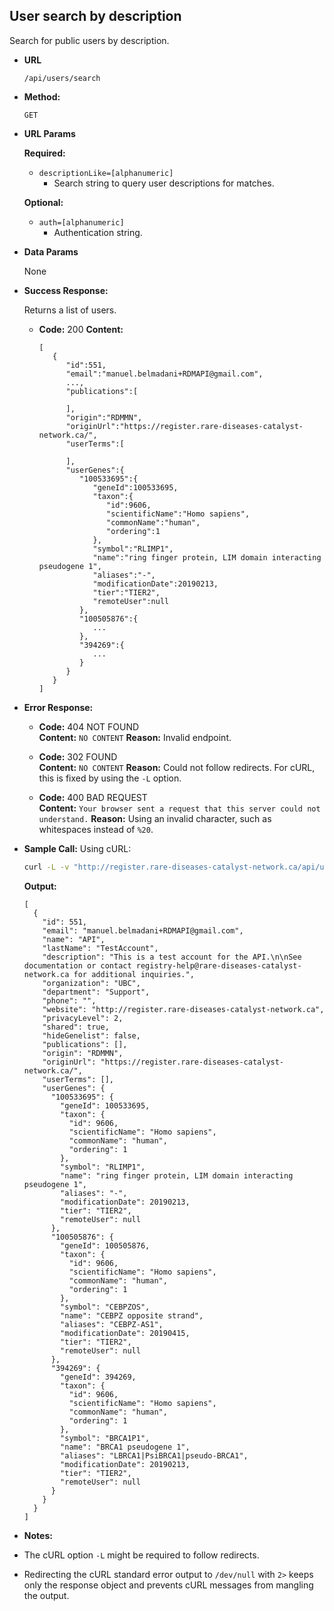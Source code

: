 **User search by description**
----
  Search for public users by description.

* **URL**

  `/api/users/search`

* **Method:**
  
  `GET`
  
*  **URL Params**

   **Required:**
   
   * `descriptionLike=[alphanumeric]`
        * Search string to query user descriptions for matches.

   **Optional:**
 
   * `auth=[alphanumeric]`
        * Authentication string.

* **Data Params**

  None

* **Success Response:**
  
  Returns a list of users.

  * **Code:** 200
    **Content:** 
    ```
    [
       {
          "id":551,
          "email":"manuel.belmadani+RDMAPI@gmail.com",
          ...,
          "publications":[
    
          ],
          "origin":"RDMMN",
          "originUrl":"https://register.rare-diseases-catalyst-network.ca/",
          "userTerms":[
    
          ],
          "userGenes":{
             "100533695":{
                "geneId":100533695,
                "taxon":{
                   "id":9606,
                   "scientificName":"Homo sapiens",
                   "commonName":"human",
                   "ordering":1
                },
                "symbol":"RLIMP1",
                "name":"ring finger protein, LIM domain interacting pseudogene 1",
                "aliases":"-",
                "modificationDate":20190213,
                "tier":"TIER2",
                "remoteUser":null
             },
             "100505876":{ 
                ...
             },
             "394269":{
                ...
             }
          }
       }
    ]
    ```
 
* **Error Response:**

  * **Code:** 404 NOT FOUND <br />
    **Content:** `NO CONTENT`
    **Reason:** Invalid endpoint.

  * **Code:** 302 FOUND <br />
    **Content:** `NO CONTENT`
    **Reason:** Could not follow redirects. For cURL, this is fixed by using the `-L` option.

  * **Code:** 400 BAD REQUEST <br />
    **Content:** `Your browser sent a request that this server could not understand.`
    **Reason:** Using an invalid character, such as whitespaces instead of `%20`.

* **Sample Call:**
    Using cURL:
  ```bash
  curl -L -v "http://register.rare-diseases-catalyst-network.ca/api/users/search/?descriptionLike=test%20account" 2> /dev/null 
  ```
  
    **Output:**
    ```
    [
      {
        "id": 551,
        "email": "manuel.belmadani+RDMAPI@gmail.com",
        "name": "API",
        "lastName": "TestAccount",
        "description": "This is a test account for the API.\n\nSee documentation or contact registry-help@rare-diseases-catalyst-network.ca for additional inquiries.",
        "organization": "UBC",
        "department": "Support",
        "phone": "",
        "website": "http://register.rare-diseases-catalyst-network.ca",
        "privacyLevel": 2,
        "shared": true,
        "hideGenelist": false,
        "publications": [],
        "origin": "RDMMN",
        "originUrl": "https://register.rare-diseases-catalyst-network.ca/",
        "userTerms": [],
        "userGenes": {
          "100533695": {
            "geneId": 100533695,
            "taxon": {
              "id": 9606,
              "scientificName": "Homo sapiens",
              "commonName": "human",
              "ordering": 1
            },
            "symbol": "RLIMP1",
            "name": "ring finger protein, LIM domain interacting pseudogene 1",
            "aliases": "-",
            "modificationDate": 20190213,
            "tier": "TIER2",
            "remoteUser": null
          },
          "100505876": {
            "geneId": 100505876,
            "taxon": {
              "id": 9606,
              "scientificName": "Homo sapiens",
              "commonName": "human",
              "ordering": 1
            },
            "symbol": "CEBPZOS",
            "name": "CEBPZ opposite strand",
            "aliases": "CEBPZ-AS1",
            "modificationDate": 20190415,
            "tier": "TIER2",
            "remoteUser": null
          },
          "394269": {
            "geneId": 394269,
            "taxon": {
              "id": 9606,
              "scientificName": "Homo sapiens",
              "commonName": "human",
              "ordering": 1
            },
            "symbol": "BRCA1P1",
            "name": "BRCA1 pseudogene 1",
            "aliases": "LBRCA1|PsiBRCA1|pseudo-BRCA1",
            "modificationDate": 20190213,
            "tier": "TIER2",
            "remoteUser": null
          }
        }
      }
    ]

    ```

* **Notes:**
* The cURL option `-L` might be required to follow redirects.
* Redirecting the cURL standard error output to `/dev/null` with `2>` keeps only the response object and prevents cURL messages from mangling the output.